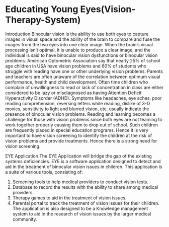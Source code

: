 Educating Young Eyes(Vision-Therapy-System)
=====================
Introduction
Binocular vision is the ability to use both eyes to capture images in visual space and the ability of the brain to compare and fuse the images from the two eyes into one clear image. When the brain’s visual processing isn’t optimal, it is unable to produce a clear image, and the individual is said to have binocular vision dysfunctions or binocular vision problems.
American Optometric Association say that nearly 25% of school age children in USA have vision problems and 60% of students who struggle with reading have one or other underlying vision problems. Parents and teachers are often unaware of the correlation between optimum visual performance, health and child development. Often time children who complain of unwillingness to read or lack of concentration in class are either considered to be lazy or misdiagnosed as having Attention Deficit Hyperactivity Disorder (ADHD). Symptoms like headaches, eye aches, poor reading comprehension, reversing letters while reading, dislike of 3-D movies, sensitivity to light and blurred vision, etc. usually indicate the presence of binocular vision problems. 
Reading and learning becomes a challenge for those with vision problems since both eyes are not teaming to work together properly causing them to drop out of school. Such children are frequently placed in special education programs.  Hence it is very important to have vision screening to identify the children at the risk of vision problems and provide treatments. Hence there is a strong need for vision screening.

EYE Application
The EYE Application will bridge the gap of the existing systems deficiencies. 
EYE is a software application designed to detect and aid in the treatment of binocular vision issues in children. This application is a suite of various tools, consisting of:
1. Screening tools to help medical providers to conduct vision tests. 
2. Database to record the results with the ability to share among medical providers.
3. Therapy games to aid in the treatment of vision issues.
4. Parental portal to track the treatment of vision issues for their children. 
The application is also designed to be a Knowledge management system to aid in the research of vision issues by the larger medical community. 
